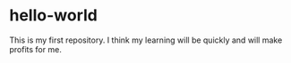 # hello-world
This is my first repository.
I think my learning will be quickly and will make profits for me.
